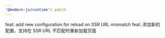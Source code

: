 ```yaml
---
'@modern-js/runtime': patch
---
```


feat: add new configuration for reload on SSR URL mismatch
feat: 添加新的配置，支持在 SSR URL 不匹配时重新加载页面
